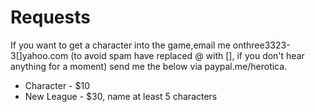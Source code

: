 # Requests

If you want to get a character into the game,email me onthree3323-3[]yahoo.com (to avoid spam have replaced @ with [], if you don't hear anything for a moment) send me the below via paypal.me/herotica.

- Character - $10
- New League - $30, name at least 5 characters